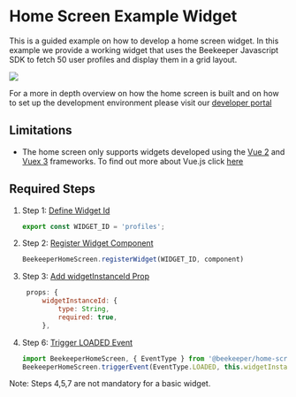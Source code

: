 # Home Screen Example Widget

This is a guided example on how to develop a home screen widget.
In this example we provide a working widget that uses the Beekeeper Javascript SDK to fetch 50 user profiles and display
them in a grid layout.

![](https://github.com/beekpr/examples/blob/FUL-21524/home-screen-widget/profiles/photos/profiles_widget.png)


For a more in depth overview on how the home screen is built and on how to set up the development environment
please visit our [developer portal](https://developers.beekeeper.io/v2/welcome/home-screen)  

## Limitations

* The home screen only supports widgets developed using the [Vue 2](https://vuejs.org/) and [Vuex 3](https://vuex.vuejs.org/) frameworks. To find out more about Vue.js click [here](https://vuejs.org/v2/guide/)

## Required Steps
 
1. Step 1: [Define Widget Id](https://github.com/beekpr/examples/blob/40f4f6c66c4d2d8f64796ca0932eaa31648a810c/home-screen-widget/profiles/components/Widget.vue#L19)
   ```javascript:title=home-screen-widget/components/Widget.js
   export const WIDGET_ID = 'profiles';
   ```
2. Step 2: [Register Widget Component](https://github.com/beekpr/examples/blob/40f4f6c66c4d2d8f64796ca0932eaa31648a810c/home-screen-widget/profiles/main.js#L9)
    ```javascript:title=home-screen-widget/main.js
    BeekeeperHomeScreen.registerWidget(WIDGET_ID, component)
    ```
3. Step 3: [Add widgetInstanceId Prop](https://github.com/beekpr/examples/blob/40f4f6c66c4d2d8f64796ca0932eaa31648a810c/home-screen-widget/profiles/components/Widget.vue#L38)
   ```javascript:title=home-screen-widget/components/Widget.js
    props: {
        widgetInstanceId: {
            type: String,
            required: true,
        },
    ```
6. Step 6:  [Trigger LOADED Event](https://github.com/beekpr/examples/blob/40f4f6c66c4d2d8f64796ca0932eaa31648a810c/home-screen-widget/profiles/components/Widget.vue#L71)
    ```javascript:title=home-screen-widget/components/Widget.js
    import BeekeeperHomeScreen, { EventType } from '@beekeeper/home-screen-sdk';
    BeekeeperHomeScreen.triggerEvent(EventType.LOADED, this.widgetInstanceId); // highlight-line
    ```

Note: Steps 4,5,7 are not mandatory for a basic widget. 


